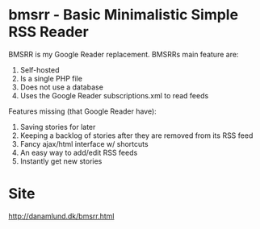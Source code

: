 bmsrr - Basic Minimalistic Simple RSS Reader
=====

BMSRR is my Google Reader replacement. BMSRRs main feature are:
 1. Self-hosted
 2. Is a single PHP file
 3. Does not use a database
 4. Uses the Google Reader subscriptions.xml to read feeds

Features missing (that Google Reader have):
 1. Saving stories for later
 2. Keeping a backlog of stories after they are removed from its RSS
    feed
 3. Fancy ajax/html interface w/ shortcuts
 4. An easy way to add/edit RSS feeds
 5. Instantly get new stories


Site
=====
http://danamlund.dk/bmsrr.html
